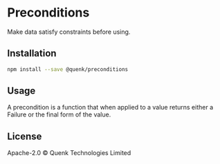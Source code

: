 # Preconditions

Make data satisfy constraints before using.

## Installation

```bash
npm install --save @quenk/preconditions
```
## Usage

A precondition is a function that when applied to a value
returns either a Failure or the final form of the value.

## License

Apache-2.0 © Quenk Technologies Limited
